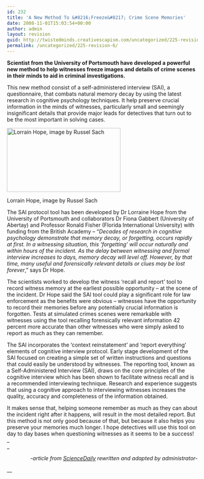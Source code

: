 ```yaml
---
id: 232
title: 'A New Method To &#8216;Freeze&#8217; Crime Scene Memories'
date: 2008-11-01T15:03:54+00:00
author: admin
layout: revision
guid: http://twistedminds.creativescapism.com/uncategorized/225-revision-6/
permalink: /uncategorized/225-revision-6/
---
```

<p class="dropcap-first">
  <strong>Scientist from the University of Portsmouth have developed a powerful new method to help witnesses freeze images and details of crime scenes in their minds to aid in criminal investigations.</strong>
</p>

This new method consist of a self-administered interview (SAI), a questionnaire, that combats natural memory decay by using the latest research in cognitive psychology techniques. It help preserve crucial information in the minds of witnesses, particularly small and seemingly insignificant details that provide major leads for detectives that turn out to be the most important in solving cases.

<div style="width: 310px" class="wp-caption alignleft">
  <img alt="Lorrain Hope, image by Russel Sach" src="/img/post/LorraineHope.jpg" title="Dr Lorraine Hope" width="300" height="169" class="left" />
  
  <p class="wp-caption-text">
    Lorrain Hope, image by Russel Sach
  </p>
</div>

The SAI protocol tool has been developed by Dr Lorraine Hope from the University of Portsmouth and collaborators Dr Fiona Gabbert (University of Abertay) and Professor Ronald Fisher (Florida International University) with funding from the British Academy &#8211; &#8220;_Decades of research in cognitive psychology demonstrate that memory decay, or forgetting, occurs rapidly at first. In a witnessing situation, this ‘forgetting’ will occur naturally and within hours of the incident. As the delay between witnessing and formal interview increases to days, memory decay will level off. However, by that time, many useful and forensically relevant details or clues may be lost forever_,&#8221; says Dr Hope.

The scientists worked to develop the witness ‘recall and report’ tool to record witness memory at the earliest possible opportunity &#8211; at the scene of the incident. Dr Hope said the SAI tool could play a significant role for law enforcement as the benefits were obvious &#8211; witnesses have the opportunity to record their memories before any potentially crucial information is forgotten. Tests at simulated crimes scenes were remarkable with witnesses using the tool recalling forensically relevant information 42 percent more accurate than other witnesses who were simply asked to report as much as they can remember.

The SAI incorporates the ‘context reinstatement’ and ‘report everything’ elements of cognitive interview protocol. Early stage development of the SAI focused on creating a simple set of written instructions and questions that could easily be understood by witnesses. The reporting tool, known as a Self-Administered Interview (SAI), draws on the core principles of the cognitive interview which has been shown to facilitate witness recall and is a recommended interviewing technique. Research and experience suggests that using a cognitive approach to interviewing witnesses increases the quality, accuracy and completeness of the information obtained.

It makes sense that, helping someone remember as much as they can about the incident right after it happens, will result in the most detailed report. But this method is not only good because of that, but because it also helps you preserve your memories much longer. I hope detectives will use this tool on day to day bases when questioning witnesses as it seems to be a success!  
_  
_ 

<p style="text-align: right;">
  <em>-article from <a title="Science Daily" href="http://www.sciencedaily.com">ScienceDaily</a> rewritten and adapted by administrator-</em>
</p>

__